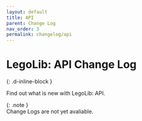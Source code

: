 ```yaml
---
layout: default
title: API
parent: Change Log
nav_order: 3
permalink: changelog/api
---
```

# LegoLib: API Change Log  
{: .d-inline-block }  

Find out what is new with LegoLib: API.  

{: .note }  
Change Logs are not yet avaliable.  